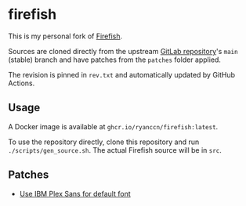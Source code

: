 # firefish

This is my personal fork of [Firefish](https://joinfirefish.org/).

Sources are cloned directly from the upstream [GitLab repository](https://git.joinfirefish.org/firefish/firefish)'s `main` (stable) branch and have patches from the `patches` folder applied.

The revision is pinned in `rev.txt` and automatically updated by GitHub Actions.

## Usage

A Docker image is available at `ghcr.io/ryanccn/firefish:latest`.

To use the repository directly, clone this repository and run `./scripts/gen_source.sh`. The actual Firefish source will be in `src`.

## Patches

- [Use IBM Plex Sans for default font](/patches/0001-ibm-plex-sans.patch)
